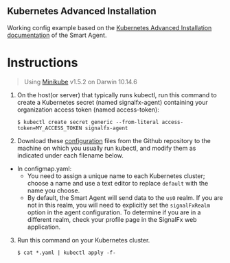 ## Kubernetes Advanced Installation

Working config example based on the [Kubernetes Advanced Installation documentation](https://docs.signalfx.com/en/latest/integrations/kubernetes/k8s-advanced-installation.html#kubernetes-advanced-installation) of the Smart Agent.


# Instructions 
> Using [Minikube](https://minikube.sigs.k8s.io/docs/) v1.5.2 on Darwin 10.14.6

1. On the host(or server) that typically runs kubectl, run this command to create a Kubernetes secret (named signalfx-agent) containing your organization access token (named access-token):

    `$ kubectl create secret generic --from-literal access-token=MY_ACCESS_TOKEN signalfx-agent`

2. Download these [configuration](https://github.com/jlawtonSFX/o11yseramp/tree/main/Week%202/Kubernetes%20Advanced%20Installation) files from the Github repository to the machine on which you usually run kubectl, and modify them as indicated under each filename below.

- In configmap.yaml:
  - You need to assign a unique name to each Kubernetes cluster; choose a name and use a text editor to replace `default` with the name you choose.
  - By default, the Smart Agent will send data to the `us0` realm. If you are not in this realm, you will need to explicitly set the `signalFxRealm` option in the agent configuration. To determine if you are in a different realm, check your profile page in the SignalFx web application.

3. Run this command on your Kubernetes cluster.

   `$ cat *.yaml | kubectl apply -f-`
  



